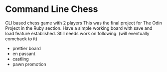 # Command Line Chess
CLI based chess game with 2 players
This was the final project for The Odin Project in the Ruby section. Have a simple working board with save and load feature established. 
Still needs work on following: (will eventually comeback to it)
 - prettier board
 - en passant
 - castling
 - pawn promotion
